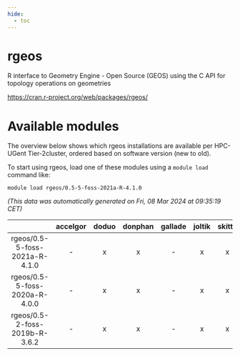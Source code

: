 ```yaml
---
hide:
  - toc
---
```


rgeos
=====


R interface to Geometry Engine - Open Source (GEOS) using the C API for topology operations on geometries

https://cran.r-project.org/web/packages/rgeos/
# Available modules


The overview below shows which rgeos installations are available per HPC-UGent Tier-2cluster, ordered based on software version (new to old).

To start using rgeos, load one of these modules using a `module load` command like:

```shell
module load rgeos/0.5-5-foss-2021a-R-4.1.0
```

*(This data was automatically generated on Fri, 08 Mar 2024 at 09:35:19 CET)*  

| |accelgor|doduo|donphan|gallade|joltik|skitty|
| :---: | :---: | :---: | :---: | :---: | :---: | :---: |
|rgeos/0.5-5-foss-2021a-R-4.1.0|-|x|x|-|x|x|
|rgeos/0.5-5-foss-2020a-R-4.0.0|-|x|x|-|x|x|
|rgeos/0.5-2-foss-2019b-R-3.6.2|-|x|x|-|x|x|
